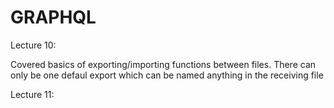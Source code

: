 # GRAPHQL

Lecture 10:

Covered basics of exporting/importing functions between files.
There can only be one defaul export which can be named anything in the receiving file

Lecture 11:
